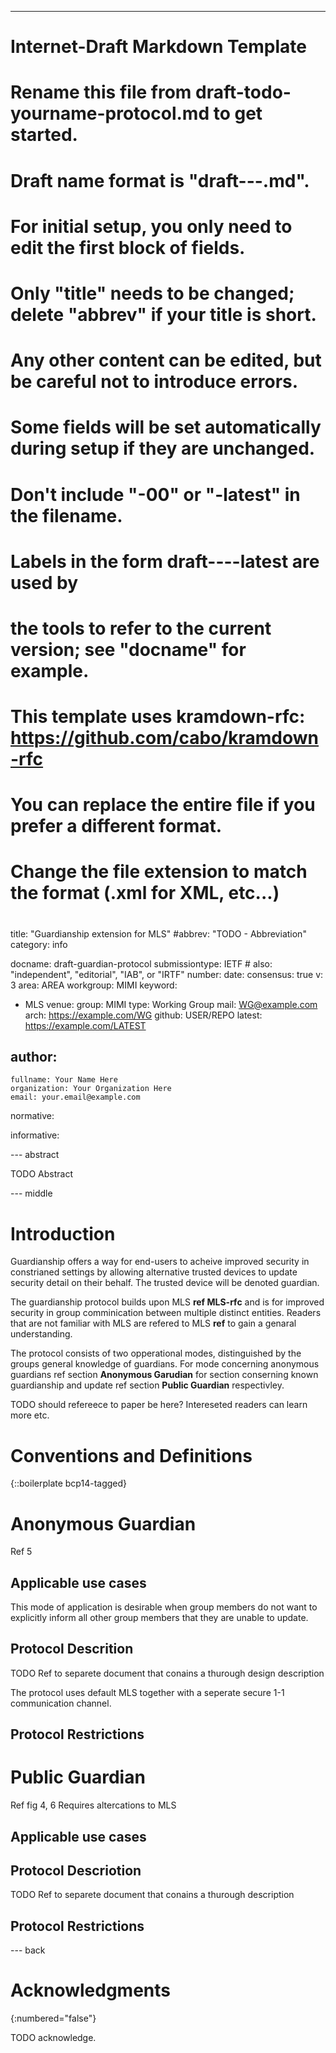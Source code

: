 ---
###
# Internet-Draft Markdown Template
#
# Rename this file from draft-todo-yourname-protocol.md to get started.
# Draft name format is "draft-<yourname>-<workgroup>-<name>.md".
#
# For initial setup, you only need to edit the first block of fields.
# Only "title" needs to be changed; delete "abbrev" if your title is short.
# Any other content can be edited, but be careful not to introduce errors.
# Some fields will be set automatically during setup if they are unchanged.
#
# Don't include "-00" or "-latest" in the filename.
# Labels in the form draft-<yourname>-<workgroup>-<name>-latest are used by
# the tools to refer to the current version; see "docname" for example.
#
# This template uses kramdown-rfc: https://github.com/cabo/kramdown-rfc
# You can replace the entire file if you prefer a different format.
# Change the file extension to match the format (.xml for XML, etc...)
#
###
title: "Guardianship extension for MLS"
#abbrev: "TODO - Abbreviation"
category: info

docname: draft-guardian-protocol
submissiontype: IETF  # also: "independent", "editorial", "IAB", or "IRTF"
number:
date:
consensus: true
v: 3
area: AREA
workgroup: MIMI
keyword:
 - MLS
venue:
  group: MIMI
  type: Working Group
  mail: WG@example.com
  arch: https://example.com/WG
  github: USER/REPO
  latest: https://example.com/LATEST

author:
 -
    fullname: Your Name Here
    organization: Your Organization Here
    email: your.email@example.com

normative:

informative:


--- abstract

TODO Abstract


--- middle

# Introduction


Guardianship offers a way for end-users to acheive improved security in constrianed settings by allowing alternative trusted devices to update security detail on their behalf. The trusted device will be denoted guardian. 

The guardianship protocol builds upon MLS **ref MLS-rfc** and is for improved security in group comminication between multiple distinct entities. Readers that are not familiar with MLS are refered to MLS **ref** to gain a genaral understanding. 

The protocol consists of two opperational modes, distinguished by the groups general knowledge of guardians. For mode concerning anonymous guardians ref section **Anonymous Garudian** for section conserning known guardianship and update ref section **Public Guardian** respectivley.

TODO should refereece to paper be here? Intereseted readers can learn more etc.


# Conventions and Definitions

{::boilerplate bcp14-tagged}


# Anonymous Guardian

Ref 5

## Applicable use cases
This mode of application is desirable when group members do not want to explicitly inform all other group members that they are unable to update. 


## Protocol Descrition
TODO Ref to separete document that conains a thurough design description

The protocol uses default MLS together with a seperate secure 1-1 communication channel. 


## Protocol Restrictions




# Public Guardian

Ref fig 4, 6
Requires altercations to MLS

## Applicable use cases

## Protocol Descriotion
TODO Ref to separete document that conains a thurough description

## Protocol Restrictions


--- back

# Acknowledgments
{:numbered="false"}

TODO acknowledge.